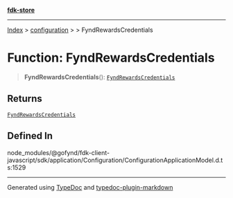 [**fdk-store**](../../../README.md)
***

[Index](../../../API.md) > [configuration](../../README.md) > [<internal>](../README.md) > FyndRewardsCredentials

# Function: FyndRewardsCredentials

> **FyndRewardsCredentials**(): [`FyndRewardsCredentials`](../type-aliases/type-alias.FyndRewardsCredentials.md)

## Returns

[`FyndRewardsCredentials`](../type-aliases/type-alias.FyndRewardsCredentials.md)

## Defined In

node\_modules/@gofynd/fdk-client-javascript/sdk/application/Configuration/ConfigurationApplicationModel.d.ts:1529

***
Generated using [TypeDoc](https://typedoc.org/) and [typedoc-plugin-markdown](https://www.npmjs.com/package/typedoc-plugin-markdown)
